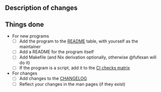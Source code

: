 ## Description of changes

<!--
For new programs, mention anything describing its usecase, including videos, images and other demos.
-->

## Things done

- For new programs
  - [ ] Add the program to the [README](/README.md) table, with yourself as the maintainer
  - [ ] Add a README for the program itself
  - [ ] Add Makefile (and Nix derivation optionally, otherwise @fufexan will do it)
  - [ ] If the program is a script, add it to the [CI checks matrix](/.github/workflows/check.yml)

- For changes
  - [ ] Add changes to the [CHANGELOG](/CHANGELOG.md)
  - [ ] Reflect your changes in the man pages (if they exist)
